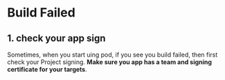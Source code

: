 # Build Failed

## 1. check your app sign

Sometimes, when you start uing pod, if you see you build failed, then first check your Project signing. **Make sure you app has a team and signing certificate for your targets**.